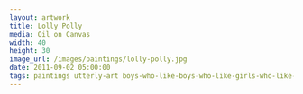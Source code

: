 ```yaml
---
layout: artwork
title: Lolly Polly
media: Oil on Canvas
width: 40
height: 30
image_url: /images/paintings/lolly-polly.jpg
date: 2011-09-02 05:00:00
tags: paintings utterly-art boys-who-like-boys-who-like-girls-who-like-girls
---
```

